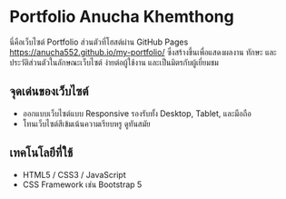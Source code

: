 # Portfolio Anucha Khemthong

นี่คือเว็บไซต์ Portfolio ส่วนตัวที่โฮสต์ผ่าน GitHub Pages https://anucha552.github.io/my-portfolio/ ซึ่งสร้างขึ้นเพื่อแสดงผลงาน ทักษะ และประวัติส่วนตัวในลักษณะเว็บไซต์ ง่ายต่อผู้ใช้งาน และเป็นมิตรกับผู้เยี่ยมชม

## จุดเด่นของเว็บไซต์

- ออกแบบเว็บไซต์แบบ Responsive รองรับทั้ง Desktop, Tablet, และมือถือ
- โทนเว็บไซต์สีเข้มเน้นความเรียบหรู ดูทันสมัย

## เทคโนโลยีที่ใช้

- HTML5 / CSS3 / JavaScript
- CSS Framework เช่น Bootstrap 5 
